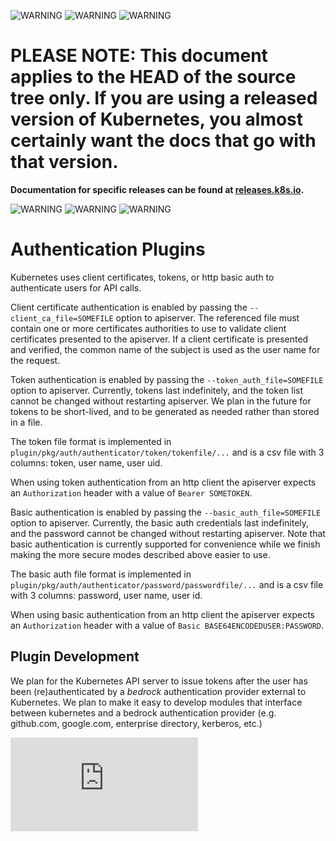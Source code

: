<!-- BEGIN MUNGE: UNVERSIONED_WARNING -->

<!-- BEGIN STRIP_FOR_RELEASE -->

![WARNING](http://releases.k8s.io/HEAD/docs/warning.png)
![WARNING](http://releases.k8s.io/HEAD/docs/warning.png)
![WARNING](http://releases.k8s.io/HEAD/docs/warning.png)

<h1>PLEASE NOTE: This document applies to the HEAD of the source
tree only. If you are using a released version of Kubernetes, you almost
certainly want the docs that go with that version.</h1>

<strong>Documentation for specific releases can be found at
[releases.k8s.io](http://releases.k8s.io).</strong>

![WARNING](http://releases.k8s.io/HEAD/docs/warning.png)
![WARNING](http://releases.k8s.io/HEAD/docs/warning.png)
![WARNING](http://releases.k8s.io/HEAD/docs/warning.png)

<!-- END STRIP_FOR_RELEASE -->

<!-- END MUNGE: UNVERSIONED_WARNING -->
# Authentication Plugins

Kubernetes uses client certificates, tokens, or http basic auth to authenticate users for API calls.

Client certificate authentication is enabled by passing the `--client_ca_file=SOMEFILE`
option to apiserver. The referenced file must contain one or more certificates authorities
to use to validate client certificates presented to the apiserver. If a client certificate
is presented and verified, the common name of the subject is used as the user name for the
request.

Token authentication is enabled by passing the `--token_auth_file=SOMEFILE` option
to apiserver.  Currently, tokens last indefinitely, and the token list cannot
be changed without restarting apiserver.  We plan in the future for tokens to
be short-lived, and to be generated as needed rather than stored in a file.

The token file format is implemented in `plugin/pkg/auth/authenticator/token/tokenfile/...`
and is a csv file with 3 columns: token, user name, user uid.

When using token authentication from an http client the apiserver expects an `Authorization`
header with a value of `Bearer SOMETOKEN`.

Basic authentication is enabled by passing the `--basic_auth_file=SOMEFILE`
option to apiserver. Currently, the basic auth credentials last indefinitely,
and the password cannot be changed without restarting apiserver. Note that basic
authentication is currently supported for convenience while we finish making the
more secure modes described above easier to use.

The basic auth file format is implemented in `plugin/pkg/auth/authenticator/password/passwordfile/...`
and is a csv file with 3 columns: password, user name, user id.

When using basic authentication from an http client the apiserver expects an `Authorization` header
with a value of `Basic BASE64ENCODEDUSER:PASSWORD`.

## Plugin Development

We plan for the Kubernetes API server to issue tokens
after the user has been (re)authenticated by a *bedrock* authentication
provider external to Kubernetes.  We plan to make it easy to develop modules
that interface between kubernetes and a bedrock authentication provider (e.g.
github.com, google.com, enterprise directory, kerberos, etc.)


<!-- BEGIN MUNGE: GENERATED_ANALYTICS -->
[![Analytics](https://kubernetes-site.appspot.com/UA-36037335-10/GitHub/docs/admin/authentication.md?pixel)]()
<!-- END MUNGE: GENERATED_ANALYTICS -->
